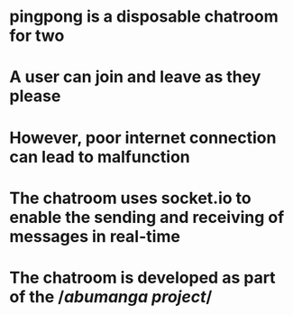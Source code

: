 # pingpong is a disposable chatroom for two
# A user can join and leave as they please
# However, poor internet connection can lead to malfunction

# The chatroom uses socket.io to enable the sending and receiving of messages in real-time


# The chatroom is developed as part of the /*abumanga project*/